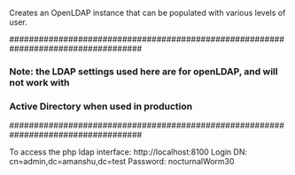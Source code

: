 Creates an OpenLDAP instance that can be populated with various levels of user.

###################################################################################
### Note: the LDAP settings used here are for openLDAP, and will not work with  ###
### Active Directory when used in production                                    ###
###################################################################################

To access the php ldap interface:
http://localhost:8100
Login DN: cn=admin,dc=amanshu,dc=test
Password: nocturnalWorm30